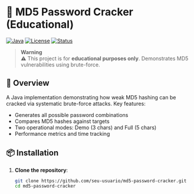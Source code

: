 # 🔐 MD5 Password Cracker (Educational)

[![Java](https://img.shields.io/badge/Java-17%2B-blue?logo=openjdk)](https://java.com)
[![License](https://img.shields.io/badge/License-MIT-green)](LICENSE)
[![Status](https://img.shields.io/badge/Status-Active-brightgreen)](https://github.com/seu-usuario/md5-password-cracker/commits/main)

> **Warning**  
> ⚠️ This project is for **educational purposes only**. Demonstrates MD5 vulnerabilities using brute-force.

## 🚀 Overview

A Java implementation demonstrating how weak MD5 hashing can be cracked via systematic brute-force attacks. Key features:

- Generates all possible password combinations
- Compares MD5 hashes against targets
- Two operational modes: Demo (3 chars) and Full (5 chars)
- Performance metrics and time tracking

## 📦 Installation

1. **Clone the repository**:
   ```bash
   git clone https://github.com/seu-usuario/md5-password-cracker.git
   cd md5-password-cracker
